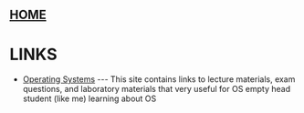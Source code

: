 ## [HOME](../)

# LINKS
* [Operating Systems](https://os.vlsm.org/) ---
  This site contains links to lecture materials, exam questions, and laboratory materials that very useful for OS empty head student (like me) learning about OS
